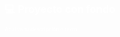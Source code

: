 <div style="background-image: url('https://www.google.com/url?sa=i&url=https%3A%2F%2Fwallpics.app%2Fwallpaper%2Fhollow-knight-wallpapers-iphone-4k-13833&psig=AOvVaw0DBBbjp_GnR5Nv7of4mZ05&ust=1760729897451000&source=images&cd=vfe&opi=89978449&ved=0CBUQjRxqFwoTCKiT8KS8qZADFQAAAAAdAAAAABAE'); background-size: cover; color: white; padding: 30px;">

# 💻 Proyecto con fondo

Aquí va tu descripción o texto.

</div>